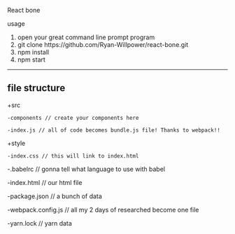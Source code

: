 React bone

usage
<ol>
	<li>open your great command line prompt program</li>
	<li>git clone https://github.com/Ryan-Willpower/react-bone.git</li>
	<li>npm install</li>
	<li>npm start</li>
</ol>

-------------------------------
file structure
-------------------------------
+src

	-components // create your components here

	-index.js // all of code becomes bundle.js file! Thanks to webpack!!

+style

	-index.css // this will link to index.html

-.babelrc // gonna tell what language to use with babel

-index.html // our html file

-package.json // a bunch of data

-webpack.config.js // all my 2 days of researched become one file

-yarn.lock // yarn data
